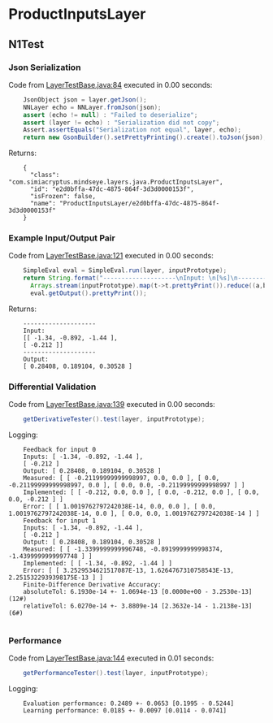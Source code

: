 # ProductInputsLayer
## N1Test
### Json Serialization
Code from [LayerTestBase.java:84](../../../../../../../../../MindsEye/src/test/java/com/simiacryptus/mindseye/layers/LayerTestBase.java#L84) executed in 0.00 seconds: 
```java
    JsonObject json = layer.getJson();
    NNLayer echo = NNLayer.fromJson(json);
    assert (echo != null) : "Failed to deserialize";
    assert (layer != echo) : "Serialization did not copy";
    Assert.assertEquals("Serialization not equal", layer, echo);
    return new GsonBuilder().setPrettyPrinting().create().toJson(json);
```

Returns: 

```
    {
      "class": "com.simiacryptus.mindseye.layers.java.ProductInputsLayer",
      "id": "e2d0bffa-47dc-4875-864f-3d3d0000153f",
      "isFrozen": false,
      "name": "ProductInputsLayer/e2d0bffa-47dc-4875-864f-3d3d0000153f"
    }
```



### Example Input/Output Pair
Code from [LayerTestBase.java:121](../../../../../../../../../MindsEye/src/test/java/com/simiacryptus/mindseye/layers/LayerTestBase.java#L121) executed in 0.00 seconds: 
```java
    SimpleEval eval = SimpleEval.run(layer, inputPrototype);
    return String.format("--------------------\nInput: \n[%s]\n--------------------\nOutput: \n%s",
      Arrays.stream(inputPrototype).map(t->t.prettyPrint()).reduce((a,b)->a+",\n"+b).get(),
      eval.getOutput().prettyPrint());
```

Returns: 

```
    --------------------
    Input: 
    [[ -1.34, -0.892, -1.44 ],
    [ -0.212 ]]
    --------------------
    Output: 
    [ 0.28408, 0.189104, 0.30528 ]
```



### Differential Validation
Code from [LayerTestBase.java:139](../../../../../../../../../MindsEye/src/test/java/com/simiacryptus/mindseye/layers/LayerTestBase.java#L139) executed in 0.00 seconds: 
```java
    getDerivativeTester().test(layer, inputPrototype);
```
Logging: 
```
    Feedback for input 0
    Inputs: [ -1.34, -0.892, -1.44 ],
    [ -0.212 ]
    Output: [ 0.28408, 0.189104, 0.30528 ]
    Measured: [ [ -0.21199999999998997, 0.0, 0.0 ], [ 0.0, -0.21199999999998997, 0.0 ], [ 0.0, 0.0, -0.21199999999998997 ] ]
    Implemented: [ [ -0.212, 0.0, 0.0 ], [ 0.0, -0.212, 0.0 ], [ 0.0, 0.0, -0.212 ] ]
    Error: [ [ 1.0019762797242038E-14, 0.0, 0.0 ], [ 0.0, 1.0019762797242038E-14, 0.0 ], [ 0.0, 0.0, 1.0019762797242038E-14 ] ]
    Feedback for input 1
    Inputs: [ -1.34, -0.892, -1.44 ],
    [ -0.212 ]
    Output: [ 0.28408, 0.189104, 0.30528 ]
    Measured: [ [ -1.3399999999996748, -0.8919999999998374, -1.4399999999997748 ] ]
    Implemented: [ [ -1.34, -0.892, -1.44 ] ]
    Error: [ [ 3.2529534621517087E-13, 1.6264767310758543E-13, 2.2515322939398175E-13 ] ]
    Finite-Difference Derivative Accuracy:
    absoluteTol: 6.1930e-14 +- 1.0694e-13 [0.0000e+00 - 3.2530e-13] (12#)
    relativeTol: 6.0270e-14 +- 3.8809e-14 [2.3632e-14 - 1.2138e-13] (6#)
    
```

### Performance
Code from [LayerTestBase.java:144](../../../../../../../../../MindsEye/src/test/java/com/simiacryptus/mindseye/layers/LayerTestBase.java#L144) executed in 0.01 seconds: 
```java
    getPerformanceTester().test(layer, inputPrototype);
```
Logging: 
```
    Evaluation performance: 0.2489 +- 0.0653 [0.1995 - 0.5244]
    Learning performance: 0.0185 +- 0.0097 [0.0114 - 0.0741]
    
```

